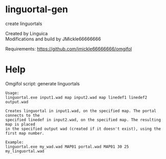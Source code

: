 # linguortal-gen
create linguortals

Created by Linguica <br>
Modifications and build by JMickle66666666

Requirements:
https://github.com/jmickle66666666/omgifol

# Help

Omgifol script: generate linguortals

    Usage:
    linguortal.exe input1.wad map input2.wad map linedef1 linedef2 output.wad

    Creates linguortal in input1.wad, on the specified map. The portal connects to the
    specified linedef in input2.wad, on the specified map. The resulting map is placed
    in the specified output wad (created if it doesn't exist), using the first map number.

    Example:
    linguortal.exe my_wad.wad MAP01 portal.wad MAP01 30 25 my_linguortal.wad
